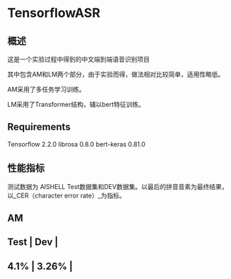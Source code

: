 # TensorflowASR
## 概述
这是一个实验过程中得到的中文端到端语音识别项目

其中包含AM和LM两个部分，由于实验而得，做法相对比较简单，适用性略低。

AM采用了多任务学习训练。

LM采用了Transformer结构，辅以bert特征训练。

## Requirements

Tensorflow 2.2.0
librosa 0.8.0
bert-keras 0.81.0

## 性能指标

测试数据为 AISHELL Test数据集和DEV数据集。以最后的拼音音素为最终结果，以_CER（character error rate）_为指标。

AM
--------------------------
Test         |   Dev     |
--------------------------
4.1%         |   3.26%   |
--------------------------
